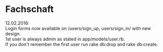# Fachschaft

12.02.2016: <br>
            Login forms now available on /users/sign_up, users/sign_in/ with new design.<br>
            1st user is always admin as stated in app/models/user.rb.<br>
            If you don't remember the first user run rake db:drop and rake db:create.
